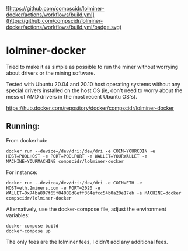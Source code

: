 ![https://github.com/compscidr/lolminer-docker/actions/workflows/build.yml](https://github.com/compscidr/lolminer-docker/actions/workflows/build.yml/badge.svg)
# lolminer-docker
Tried to make it as simple as possible to run the miner without worrying about
drivers or the mining software.

Tested with Ubuntu 20.04 and 20.10 host operating systems without any special
drivers installed on the host OS (ie, don't need to worry about the mess of
AMD drivers in the most recent Ubuntu OS's).

https://hub.docker.com/repository/docker/compscidr/lolminer-docker

## Running:
From dockerhub:
```
docker run --device=/dev/dri:/dev/dri -e COIN=YOURCOIN -e HOST=POOLHOST -e PORT=POOLPORT -e WALLET=YOURWALLET -e MACHINE=YOURMACHINE compscidr/lolminer-docker
```

For instance:
```
docker run --device=/dev/dri:/dev/dri -e COIN=ETH -e HOST=eth.2miners.com -e PORT=2020 -e WALLET=0x74ba897f65f04008d8eff364efcc54b0a20e17eb -e MACHINE=docker compscidr/lolminer-docker
```

Alternatively, use the docker-compose file, adjust the environment variables:
```
docker-compose build
docker-compose up
```

The only fees are the lolminer fees, I didn't add any additional fees.

